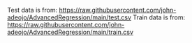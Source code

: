 
Test data is from:  https://raw.githubusercontent.com/john-adeojo/AdvancedRegression/main/test.csv
Train data is from: https://raw.githubusercontent.com/john-adeojo/AdvancedRegression/main/train.csv